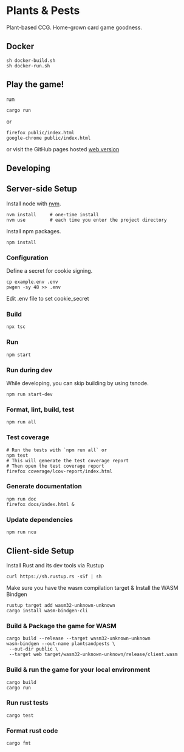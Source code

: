 Plants & Pests
==============

Plant-based CCG.
Home-grown card game goodness.


Docker
------

    sh docker-build.sh
    sh docker-run.sh


Play the game!
----------

run
    
    cargo run
or

    firefox public/index.html
    google-chrome public/index.html

or visit the GitHub pages hosted [web version](https://plant-based-games.github.io/plantsandpests/index.html)


Developing
----------

## Server-side Setup ##

Install node with [nvm](https://github.com/nvm-sh/nvm).

    nvm install     # one-time install
    nvm use         # each time you enter the project directory

Install npm packages.

    npm install


### Configuration ###

Define a secret for cookie signing.

    cp example.env .env
    pwgen -sy 48 >> .env

Edit .env file to set cookie_secret


### Build ###

    npx tsc


### Run ###

    npm start


### Run during dev ###

While developing, you can skip building by using tsnode.

    npm run start-dev


### Format, lint, build, test ###

    npm run all


### Test coverage ###

    # Run the tests with `npm run all` or
    npm test
    # This will generate the test coverage report
    # Then open the test coverage report
    firefox coverage/lcov-report/index.html


### Generate documentation ###

    npm run doc
    firefox docs/index.html &


### Update dependencies ###

    npm run ncu


## Client-side Setup ##

Install Rust and its dev tools via Rustup

    curl https://sh.rustup.rs -sSf | sh

Make sure you have the wasm compilation target & Install the WASM Bindgen

    rustup target add wasm32-unknown-unknown
    cargo install wasm-bindgen-cli

### Build & Package the game for WASM ###
    
    cargo build --release --target wasm32-unknown-unknown
    wasm-bindgen --out-name plantsandpests \
     --out-dir public \
     --target web target/wasm32-unknown-unknown/release/client.wasm


### Build & run the game for your local environment ###

    cargo build
    cargo run


### Run rust tests ###

    cargo test


### Format rust code ###

    cargo fmt

